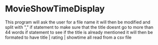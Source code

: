 # MovieShowTimeDisplay
This program will ask the user for a file name
it will then be modified and split with ","
if statement to make sure that the title doesnt go to more than 44 words
if statement to see if the title is already mentioned
it will then be formated to have title | rating | showtime
all read from a csv file
